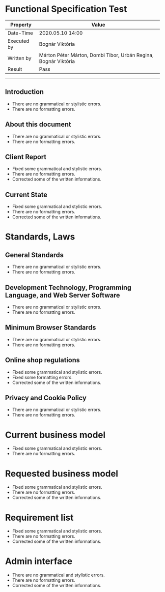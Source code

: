 ﻿# Functional Specification Test

| Property | Value |
| -- | -- |
| Date-Time | 2020.05.10 14:00 |
| Executed by | Bognár Viktória|
| Written by | Márton Péter Márton, Dombi Tibor, Urbán Regina, Bognár Viktória |
| Result | Pass |
---

## Introduction
- There are no grammatical or stylistic errors. 
- There are no formatting errors.

## About this document
- There are no grammatical or stylistic errors. 
- There are no formatting errors.

## Client Report
- Fixed some grammatical and stylistic errors.
- There are no formatting errors.
- Corrected some of the written informations.

## Current State
- Fixed some grammatical and stylistic errors.
- There are no formatting errors.
- Corrected some of the written informations.

# Standards, Laws
## General Standards
- There are no grammatical or stylistic errors. 
- There are no formatting errors.

## Development Technology, Programming Language, and Web Server Software
- There are no grammatical or stylistic errors. 
- There are no formatting errors.

## Minimum Browser Standards
- There are no grammatical or stylistic errors. 
- There are no formatting errors.

## Online shop regulations
- Fixed some grammatical and stylistic errors.
- Fixed some formatting errors.
- Corrected some of the written informations.

## Privacy and Cookie Policy
- There are no grammatical or stylistic errors. 
- There are no formatting errors.

# Current business model
- Fixed some grammatical and stylistic errors.
- There are no formatting errors.

# Requested business model
- Fixed some grammatical and stylistic errors.
- There are no formatting errors.
- Corrected some of the written informations.

# Requirement list
- Fixed some grammatical and stylistic errors.
- There are no formatting errors.
- Corrected some of the written informations.

# Admin interface
- There are no grammatical and stylistic errors.
- There are no formatting errors.
- Corrected some of the written informations.
